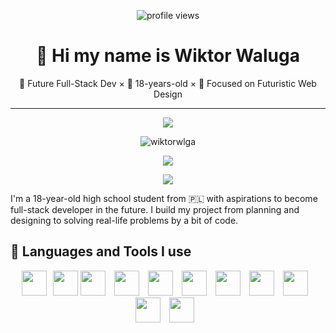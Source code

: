 <p align="center">
  <img src="https://komarev.com/ghpvc/?username=wiktorwlga&label=Profile%20views&color=0e75b6&style=flat" alt="profile views" />
</p>
<h1 align="center"> 🌊 Hi my name is Wiktor Waluga </h1>
<p align="center"> 🧠 Future Full-Stack Dev × 🌱 18-years-old × 🚀 Focused on Futuristic Web Design</p>

---
<p align="center">
<img align="center" src="https://github-readme-stats.vercel.app/api?username=wiktorwlga&show_icons=true&theme=github_dark" /> 
</p>
<p align="center">
  <img align="center" src="https://github-trophies.vercel.app/?username=wiktorwlga&column=8&theme=algolia&rank=SECRET,SSS,SS,S,AAA,AA,A,B,C" alt="wiktorwlga" />
</p>
<p align="center">
<img align"center" src="https://github-readme-streak-stats-eight.vercel.app/?user=wiktorwlga&theme=github-dark-blue&card_width=500" />
</p>

<p align="center"> 
  <img align"center" src="https://github-readme-stats.vercel.app/api/top-langs/?username=wiktorwlga&show_icons=true&theme=github_dark" />
</p>
I'm a 18-year-old high school student from 🇵🇱 with aspirations to become full-stack developer in the future. I build my project from planning and designing to solving real-life problems by a bit of code.

<h2>📘 Languages and Tools I use</h2>
<p align="center">
<img width="40px" style="padding-right:10px;" src="https://cdn.jsdelivr.net/gh/devicons/devicon/icons/html5/html5-plain.svg" /><img width="40px" src="https://cdn.jsdelivr.net/gh/devicons/devicon/icons/css3/css3-plain.svg" />
<img width="40px" style="padding-right:10px;" src="https://cdn.jsdelivr.net/gh/devicons/devicon/icons/javascript/javascript-plain.svg"/>
<img width="40px" style="padding-right:10px;" src="https://cdn.jsdelivr.net/gh/devicons/devicon/icons/typescript/typescript-plain.svg"/>
<img width="40px" style="padding-right:10px;" src="https://cdn.jsdelivr.net/gh/devicons/devicon/icons/react/react-original.svg" />
<img width="40px" style="padding-right:10px;" src="https://cdn.jsdelivr.net/gh/devicons/devicon/icons/linux/linux-original.svg" />
<img width="40px" style="padding-right:10px;" src="https://cdn.jsdelivr.net/gh/devicons/devicon/icons/bash/bash-original.svg" />
<img width="40px" style="padding-right:10px;" src="https://cdn.jsdelivr.net/gh/devicons/devicon/icons/nodejs/nodejs-original.svg" />
<img width="40px" style="padding-right:10px;" src="https://cdn.jsdelivr.net/gh/devicons/devicon/icons/python/python-plain.svg" />
<img width="40px" style="padding-right:10px;" src="https://cdn.jsdelivr.net/gh/devicons/devicon/icons/git/git-original.svg" />
<img width="40px" style="padding-right:10px;" src="https://cdn.jsdelivr.net/gh/devicons/devicon/icons/github/github-original.svg" />
</p>
<p align="center" style="font-size: 10px;>HTML CSS JavaScript TypeScript React Linux Bash Node.js Python Git GitHub</p>


